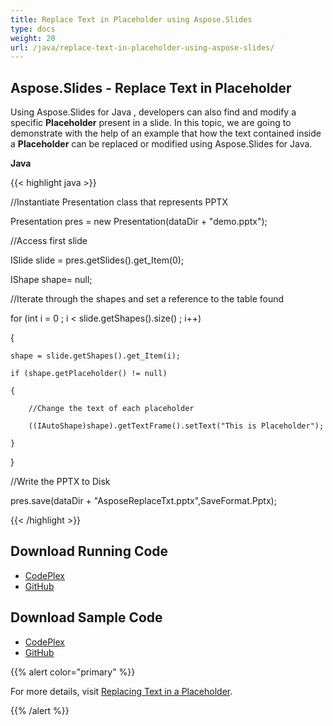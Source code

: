 ```yaml
---
title: Replace Text in Placeholder using Aspose.Slides
type: docs
weight: 20
url: /java/replace-text-in-placeholder-using-aspose-slides/
---
```


## **Aspose.Slides - Replace Text in Placeholder**
Using Aspose.Slides for Java , developers can also find and modify a specific **Placeholder** present in a slide. In this topic, we are going to demonstrate with the help of an example that how the text contained inside a **Placeholder** can be replaced or modified using Aspose.Slides for Java.

**Java**

{{< highlight java >}}

 //Instantiate Presentation class that represents PPTX

Presentation pres = new Presentation(dataDir + "demo.pptx");

//Access first slide

ISlide slide = pres.getSlides().get_Item(0);

IShape shape= null;

//Iterate through the shapes and set a reference to the table found

for (int i = 0 ; i < slide.getShapes().size() ; i++)

{

    shape = slide.getShapes().get_Item(i);

    if (shape.getPlaceholder() != null)

    {

        //Change the text of each placeholder

        ((IAutoShape)shape).getTextFrame().setText("This is Placeholder");

    }

}

//Write the PPTX to Disk

pres.save(dataDir + "AsposeReplaceTxt.pptx",SaveFormat.Pptx);

{{< /highlight >}}
## **Download Running Code**
- [CodePlex](https://asposeslidesjavaapachepoi.codeplex.com/releases/view/618722)
- [GitHub](https://github.com/aspose-slides/Aspose.Slides-for-Java/releases/tag/Aspose.Slides_Java_for_Apache_POI-v1.0.0)
## **Download Sample Code**
- [CodePlex](https://asposeslidesjavaapachepoi.codeplex.com/SourceControl/latest#src/main/java/com/aspose/slides/examples/asposefeatures/presentation/replacetxtinplaceholders/AsposeReplaceTxtInPlaceHolders.java)
- [GitHub](https://github.com/aspose-slides/Aspose.Slides-for-Java/tree/master/Plugins/Aspose_Slides_for_Apache_POI/src/main/java/com/aspose/slides/examples/asposefeatures/presentation/replacetxtinplaceholders/AsposeReplaceTxtInPlaceHolders.java)

{{% alert color="primary" %}} 

For more details, visit [Replacing Text in a Placeholder](http://docs.aspose.com:8082/docs/display/slidesjava/Replacing+Text+in+a+Placeholder).

{{% /alert %}}
